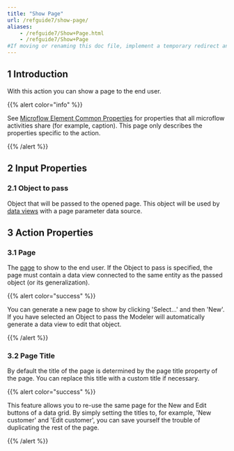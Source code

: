 ```yaml
---
title: "Show Page"
url: /refguide7/show-page/
aliases:
    - /refguide7/Show+Page.html
    - /refguide7/Show+Page
#If moving or renaming this doc file, implement a temporary redirect and let the respective team know they should update the URL in the product. See Mapping to Products for more details.
---
```


## 1 Introduction

With this action you can show a page to the end user.

{{% alert color="info" %}}

See [Microflow Element Common Properties](/refguide7/microflow-element-common-properties/) for properties that all microflow activities share (for example, caption). This page only describes the properties specific to the action.

{{% /alert %}}

## 2 Input Properties

### 2.1 Object to pass

Object that will be passed to the opened page. This object will be used by [data views](/refguide7/data-view/) with a page parameter data source.

## 3 Action Properties

### 3.1 Page

The [page](/refguide7/page/) to show to the end user. If the Object to pass is specified, the page must contain a data view connected to the same entity as the passed object (or its generalization).

{{% alert color="success" %}}

You can generate a new page to show by clicking 'Select...' and then 'New'. If you have selected an Object to pass the Modeler will automatically generate a data view to edit that object.

{{% /alert %}}

### 3.2 Page Title

By default the title of the page is determined by the page title property of the page. You can replace this title with a custom title if necessary.

{{% alert color="success" %}}

This feature allows you to re-use the same page for the New and Edit buttons of a data grid. By simply setting the titles to, for example, 'New customer' and 'Edit customer', you can save yourself the trouble of duplicating the rest of the page.

{{% /alert %}}
